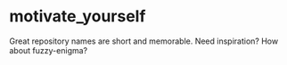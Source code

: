 # motivate_yourself
Great repository names are short and memorable. Need inspiration? How about fuzzy-enigma?
